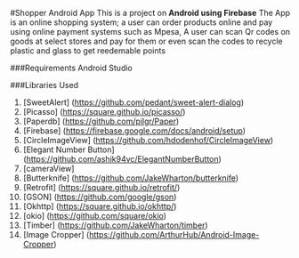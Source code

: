 #Shopper Android App
This is a project on **Android using Firebase**
The App is an online shopping system; a user can order products online and pay using online payment systems such as Mpesa, A user can scan Qr codes on goods at select stores and pay for them or even scan the codes to recycle plastic and glass to get reedemable points

###Requirements
Android Studio

###Libraries Used
1. [SweetAlert]
   (https://github.com/pedant/sweet-alert-dialog)
2. [Picasso]
   (https://square.github.io/picasso/)
3. [Paperdb]
   (https://github.com/pilgr/Paper)
4. [Firebase]
   (https://firebase.google.com/docs/android/setup)
5. [CircleImageView]
   (https://github.com/hdodenhof/CircleImageView)
6. [Elegant Number Button]
   (https://github.com/ashik94vc/ElegantNumberButton)
7. [cameraView]
8. [Butterknife]
   (https://github.com/JakeWharton/butterknife)
9. [Retrofit]
   (https://square.github.io/retrofit/)
10. [GSON]
    (https://github.com/google/gson)
11. [Okhttp]
    (https://square.github.io/okhttp/)
12. [okio]
    (https://github.com/square/okio)
13. [Timber]
    (https://github.com/JakeWharton/timber)
14. [Image Cropper]
    (https://github.com/ArthurHub/Android-Image-Cropper)
